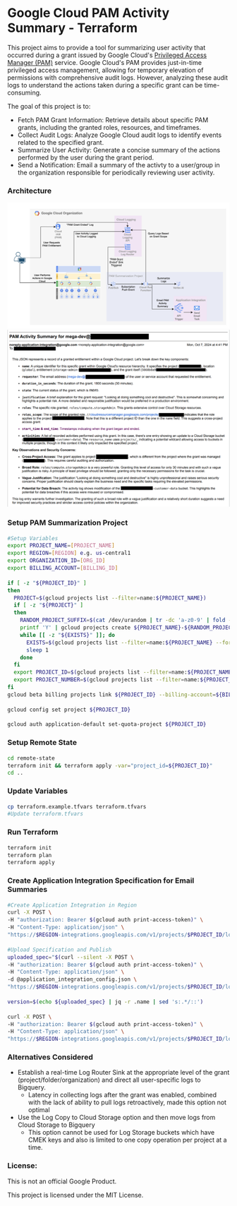 # Google Cloud PAM Activity Summary - Terraform
This project aims to provide a tool for summarizing user activity that occurred during a grant issued by Google Cloud's [Privileged Access Manager (PAM)](https://cloud.google.com/iam/docs/pam-overview) service. Google Cloud's PAM provides just-in-time privileged access management, allowing for temporary elevation of permissions with comprehensive audit logs. However, analyzing these audit logs to understand the actions taken during a specific grant can be time-consuming.

The goal of this project is to:
- Fetch PAM Grant Information: Retrieve details about specific PAM grants, including the granted roles, resources, and timeframes.
- Collect Audit Logs: Analyze Google Cloud audit logs to identify events related to the specified grant.
- Summarize User Activity: Generate a concise summary of the actions performed by the user during the grant period.
- Send a Notification: Email a summary of the activty to a user/group in the organization responsible for periodically reviewing user activity.

### Architecture
![GCP PAM Activity Summarization Architecture](images/gcp_pam_summarization.png)
![Email Summary Example](images/email_summary.png)

### Setup PAM Summarization Project
```bash
#Setup Variables
export PROJECT_NAME=[PROJECT_NAME]
export REGION=[REGION] e.g. us-central1
export ORGANIZATION_ID=[ORG_ID]
export BILLING_ACCOUNT=[BILLING_ID]

if [ -z "${PROJECT_ID}" ]
then
  PROJECT=$(gcloud projects list --filter=name:${PROJECT_NAME})
  if [ -z "${PROJECT}" ]
  then
    RANDOM_PROJECT_SUFFIX=$(cat /dev/urandom | tr -dc 'a-z0-9' | fold -w 6 | head -n 1)
    printf 'Y' | gcloud projects create ${PROJECT_NAME}-${RANDOM_PROJECT_SUFFIX} --name=${PROJECT_NAME} --organization=${ORGANIZATION_ID}
    while [[ -z "${EXISTS}" ]]; do
      EXISTS=$(gcloud projects list --filter=name:${PROJECT_NAME} --format 'value(PROJECT_ID)')
      sleep 1
    done
  fi
  export PROJECT_ID=$(gcloud projects list --filter=name:${PROJECT_NAME} --format 'value(PROJECT_ID)')
  export PROJECT_NUMBER=$(gcloud projects list --filter=name:${PROJECT_NAME} --format 'value(PROJECT_NUMBER)')
fi
gcloud beta billing projects link ${PROJECT_ID} --billing-account=${BILLING_ACCOUNT}

gcloud config set project ${PROJECT_ID}

gcloud auth application-default set-quota-project ${PROJECT_ID}
```

### Setup Remote State
```bash
cd remote-state
terraform init && terraform apply -var="project_id=${PROJECT_ID}"
cd ..
```

### Update Variables 
```bash
cp terraform.example.tfvars terraform.tfvars
#Update terraform.tfvars
```

### Run Terraform
```bash
terraform init
terraform plan
terraform apply
```

### Create Application Integration Specification for Email Summaries
```bash
#Create Application Integration in Region
curl -X POST \
-H "authorization: Bearer $(gcloud auth print-access-token)" \
-H "Content-Type: application/json" \
"https://$REGION-integrations.googleapis.com/v1/projects/$PROJECT_ID/locations/$REGION/clients:provision"

#Upload Specification and Publish
uploaded_spec="$(curl --silent -X POST \
-H "authorization: Bearer $(gcloud auth print-access-token)" \
-H "Content-Type: application/json" \
-d @application_integration_config.json \
"https://$REGION-integrations.googleapis.com/v1/projects/$PROJECT_ID/locations/$REGION/integrations/pam-summary-email/versions")"

version=$(echo ${uploaded_spec} | jq -r .name | sed 's:.*/::')

curl -X POST \
-H "authorization: Bearer $(gcloud auth print-access-token)" \
-H "Content-Type: application/json" \
"https://$REGION-integrations.googleapis.com/v1/projects/$PROJECT_ID/locations/$REGION/integrations/pam-summary-email/versions/$version/:publish"
```

### Alternatives Considered
- Establish a real-time Log Router Sink at the appropriate level of the grant (project/folder/organization) and direct all user-specific logs to Bigquery.
    - Latency in collecting logs after the grant was enabled, combined with the lack of ability to pull logs retroactively, made this option not optimal
- Use the Log Copy to Cloud Storage option and then move logs from Cloud Storage to Bigquery
    - This option cannot be used for Log Storage buckets which have CMEK keys and also is limited to one copy operation per project at a time.

### License:

This is not an official Google Product.

This project is licensed under the MIT License.